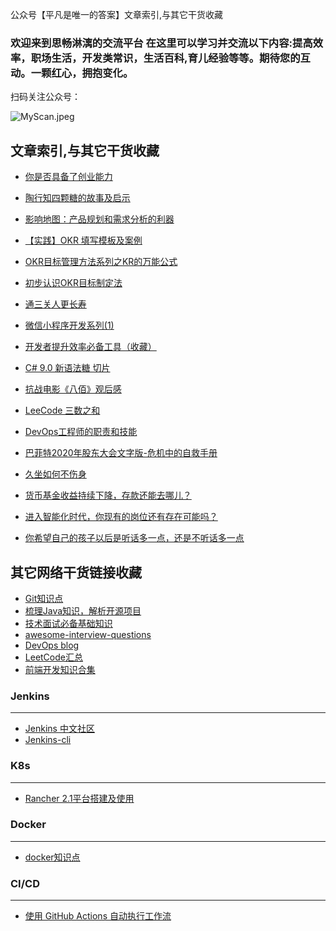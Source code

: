 公众号【平凡是唯一的答案】文章索引,与其它干货收藏

### 欢迎来到思畅淋漓的交流平台 在这里可以学习并交流以下内容:提高效率，职场生活，开发类常识，生活百科,育儿经验等等。期待您的互动。一颗红心，拥抱变化。
扫码关注公众号：

![MyScan.jpeg](https://i.loli.net/2021/03/15/2S6oRK8WOBENAD4.jpg)




文章索引,与其它干货收藏
---

- [你是否具备了创业能力](https://mp.weixin.qq.com/s?__biz=MzI2NDQ2NTYwNg==&mid=2247483814&idx=1&sn=afcb5008eb976fa4c5dacbd0ecdbb1e5&chksm=eaad7c0fdddaf519eda2fa5ac7f1faeacd602deabac08270c1653e61b2a35a76aa035449f7a4&token=1735721677&lang=zh_CN#rd)
- [陶行知四颗糖的故事及启示](https://mp.weixin.qq.com/s?__biz=MzI2NDQ2NTYwNg==&mid=2247483808&idx=1&sn=48a420e411243cbbc7f1c6556357990b&chksm=eaad7c09dddaf51f0faee498288838f6aedac41ccd9aee0ed5d94db3f2d929534eb2c8860296&token=1735721677&lang=zh_CN#rd)
- [影响地图：产品规划和需求分析的利器](https://mp.weixin.qq.com/s?__biz=MzI2NDQ2NTYwNg==&mid=2247483796&idx=1&sn=c94a7c2b8a4f5d3f5213f5057290f754&chksm=eaad7c3ddddaf52b632e1b6c3d78550428ad813af273c37133b6c4f03602a367b18efc6c0ea7&token=1735721677&lang=zh_CN#rd)
- [【实践】OKR 填写模板及案例](https://mp.weixin.qq.com/s?__biz=MzI2NDQ2NTYwNg==&mid=2247483771&idx=1&sn=74f997fd107e34bab06709d0db59bba6&chksm=eaad7cd2dddaf5c4092be16c89859032167eafb0d9d2157190c6c66f5d3ec032d1e5d91a12bc&token=1101060108&lang=zh_CN#rd)
- [OKR目标管理方法系列之KR的万能公式](https://mp.weixin.qq.com/s?__biz=MzI2NDQ2NTYwNg==&mid=2247483757&idx=1&sn=5070763a6d4fe46fc22e37c3a777e020&chksm=eaad7cc4dddaf5d2ceb7ed4f1dbfa6baccf1d530dfb7a2121fdef1125366602cb379dee389ce&token=1101060108&lang=zh_CN#rd)
- [初步认识OKR目标制定法](https://mp.weixin.qq.com/s?__biz=MzI2NDQ2NTYwNg==&mid=2247483752&idx=1&sn=c3df119a20e58a0dc3e674458acedcfe&chksm=eaad7cc1dddaf5d714568d3dffcbfef49266a8df8234af525e631bcab8ccd921d669f120e61c&token=1101060108&lang=zh_CN#rd)
- [通三关人更长寿](https://mp.weixin.qq.com/s?__biz=MzI2NDQ2NTYwNg==&mid=2247483746&idx=1&sn=4295681bb97dda7a8d737d430fe8e269&chksm=eaad7ccbdddaf5dd6d8fd94adafeab2e3bb3cec0da5f2d58f31c91ef05e4ce8eb88d5ce2f60d&token=1101060108&lang=zh_CN#rd)
- [微信小程序开发系列(1)](https://mp.weixin.qq.com/s?__biz=MzI2NDQ2NTYwNg==&mid=2247483730&idx=1&sn=071c54cbabbd3fc17bd62b9ebade98fb&chksm=eaad7cfbdddaf5ede9657c162257c8eb30a6698f35cf745671f40a939213d30a6305f361eaf7&scene=126&sessionid=1605087107&key=df92f333c709b1ded3bc69c673840ac89434f7e8f57c26581a549ea9c1aa78af8e5cecc730cabd1a0211536fb2c8150efa361cbd79e6f2d3f9ec582cff13c39bebb7bb021bc18cf6fd3eab9312bee3a3014981a126d7bc2ec004a22aca83eaef8a456ec4faa9fa439bee363ba5e3ef944a7210284b58f71d32d7936a145f283d&ascene=1&uin=NDU5MjYxMjU%3D&devicetype=Windows+10+x64&version=6300002f&lang=en&exportkey=Ac21BVPWIzc2KqRd4Mg5nZQ%3D&pass_ticket=jtzgFsYCObs%2FxXbsUJjB71Nkr1b5wQZMfOgrCy%2FQRkgCx2M6YjNG8F2F144QyQY5&wx_header=0)
- [开发者提升效率必备工具（收藏）](https://mp.weixin.qq.com/s?__biz=MzI2NDQ2NTYwNg==&mid=2247483722&idx=1&sn=3eb5263e36643a8812066fb2261b7b66&chksm=eaad7ce3dddaf5f5a6ceb623d004e01e7c1bcf12f4e8d99abdf39921a5083823e61782fd661c&scene=126&sessionid=1605087107&key=df92f333c709b1de61b52cb136387b512958dab29a3d814ebf1993ed6029f78fe554a5bd1011262bb45b03ea42c160819c49edc3ea2ddd9deff39000ae7d9ecf5f4e6286b8eacdf5a62809e0313d4b7be40983608d687577fae6e59bcdb08796532b2abb1e542182092f2187e94944ebc8fed03df693879604dd9401519771ea&ascene=1&uin=NDU5MjYxMjU%3D&devicetype=Windows+10+x64&version=6300002f&lang=en&exportkey=AeUXcQKsSBODnJRX3fgkU64%3D&pass_ticket=jtzgFsYCObs%2FxXbsUJjB71Nkr1b5wQZMfOgrCy%2FQRkgCx2M6YjNG8F2F144QyQY5&wx_header=0)
- [C# 9.0 新语法糖 切片](https://mp.weixin.qq.com/s?__biz=MzI2NDQ2NTYwNg==&mid=2247483717&idx=1&sn=cd78806dac8c20c552a80f9fc5953d93&chksm=eaad7cecdddaf5fac98b0c2e387f12e824512fa6ceff8cdf9fdb5ede06045470091c98fbb4ba&scene=126&sessionid=1602676037&key=9462a1d00922de3b15e8a7121cf04e1d2497b2b22655958dd722af43d74f685df28078988a804abd5685c953203e1a43ad5e2575d6cc5b94f29728906b7b437f52f4065c843505247176443380a24370de2eb783844432aff2da3e55566d82d58166e95903a33db0643001c8727e30aed2211bde713a2314b8511260993e108e&ascene=1&uin=NDU5MjYxMjU%3D&devicetype=Windows+10+x64&version=62090529&lang=en&exportkey=AVegbEgidVlDBZxmjtXqxls%3D&pass_ticket=fMaRQCd7IcBLmMdORQUgM64KkB2Dctzjo3ygRJ%2BRkbq4XR5mMSPUcDG%2F8%2F8zzwiw&wx_header=0)
- [抗战电影《八佰》观后感](https://mp.weixin.qq.com/s?__biz=MzI2NDQ2NTYwNg==&mid=2247483712&idx=1&sn=ff1f1920c42420bea3494fb317e8e528&chksm=eaad7ce9dddaf5ff39b7c6f8aa50e9cdc345761e6b07740dcdb5df8c581e806d898ef52a4424&scene=126&sessionid=1602676037&key=0ad5c7253bca314b353381a8532a691b8cb0956c063b5a85f970a9da7ea7dcc52c85c27d6dabeaeb74f906753dafcb4a839f3edecb4cbbc49a31b0ce5161217b91ec12ddb18acd1c58c0cd0b02a695e3bf889362345821160326da2e9122439bd65dc6fc3b831d0ace4ddfa81474068039f54a062d15fb81a66f12d220553c3c&ascene=1&uin=NDU5MjYxMjU%3D&devicetype=Windows+10+x64&version=62090529&lang=en&exportkey=AZbb%2BNOwZdz1w%2BaJLN9hSGM%3D&pass_ticket=fMaRQCd7IcBLmMdORQUgM64KkB2Dctzjo3ygRJ%2BRkbq4XR5mMSPUcDG%2F8%2F8zzwiw&wx_header=0)
- [LeeCode 三数之和](https://mp.weixin.qq.com/s?__biz=MzI2NDQ2NTYwNg==&mid=2247483702&idx=1&sn=a0d7758910bf2bacbdfd705003a3d6f8&chksm=eaad7c9fdddaf589b0831055d7899d015074ca9d74026e0792e25b9382ed83a5f80983347fbe&scene=126&sessionid=1602676037&key=a24b64cdb421f29f66a9942ff965daf99d19b3adb77758d64804a6585d88df3b7e177f6c237c3eb56884962f1cc2a482cfcd1ad7d149a17c4f739e0cda4694b46230c202fc3e57b9ca80f3a430988eacf5fee36271dca22f2ada38099d67f320ccffd6bae66a754bff5a0c82d3322d6270a99ff4b4dd40068ce0329cd42822d4&ascene=1&uin=NDU5MjYxMjU%3D&devicetype=Windows+10+x64&version=62090529&lang=en&exportkey=AYcU9m%2Fm8nOe%2Fo17J4FYQec%3D&pass_ticket=fMaRQCd7IcBLmMdORQUgM64KkB2Dctzjo3ygRJ%2BRkbq4XR5mMSPUcDG%2F8%2F8zzwiw&wx_header=0)
- [DevOps工程师的职责和技能](
https://mp.weixin.qq.com/s?__biz=MzI2NDQ2NTYwNg==&mid=2247483697&idx=1&sn=57bb2afa1dfcd5994e5a41759b2b27ea&chksm=eaad7c98dddaf58ea51194092f3e3abe4072878518fecee79dffff7b2f4a0279259b9eb00217&token=540008332&lang=zh_CN#rd)


- [巴菲特2020年股东大会文字版-危机中的自救手册](
https://mp.weixin.qq.com/s?__biz=MzI2NDQ2NTYwNg==&mid=2247483691&idx=1&sn=2c5b4c905ca1e66c4a2c40179e2ad55f&chksm=eaad7c82dddaf594af8653b16f0f15482c6b861da0d7560e31becbd76e296af3844fcadbbe1a&token=540008332&lang=zh_CN#rd)

- [久坐如何不伤身](https://mp.weixin.qq.com/s?__biz=MzI2NDQ2NTYwNg==&mid=2247483684&idx=1&sn=f49879735fec1464483333de9a4664e7&chksm=eaad7c8ddddaf59b0a779fa95dde4827b32299198443a221a6fbdbd5266cb1c9f13fef76681e&token=540008332&lang=zh_CN#rd)

- [货币基金收益持续下降，存款还能去哪儿？](
https://mp.weixin.qq.com/s?__biz=MzI2NDQ2NTYwNg==&mid=2247483676&idx=1&sn=98d497c87be274c387f5e2b3997a6b98&chksm=eaad7cb5dddaf5a3c1673d0a7bcc454da6b28a9de31950af7345f250dd77e41380204caccbf9&token=540008332&lang=zh_CN#rd)


- [进入智能化时代，你现有的岗位还有存在可能吗？](https://mp.weixin.qq.com/s?__biz=MzI2NDQ2NTYwNg==&mid=2247483670&idx=1&sn=6e72aed68cab2aa6ce0aad8a099ce7b4&chksm=eaad7cbfdddaf5a9ce7973cf50d7036a00d16a6248d0dddbbbc356e64c9810bfaba9806ca014&token=540008332&lang=zh_CN#rd)


- [你希望自己的孩子以后是听话多一点，还是不听话多一点](https://mp.weixin.qq.com/s?__biz=MzI2NDQ2NTYwNg==&mid=2247483659&idx=1&sn=081523996688fcea22d5795b942e962d&chksm=eaad7ca2dddaf5b4ca446b9f282614d1cabd152d3badf512d3d076ba42e69cbc3e3088045325&token=540008332&lang=zh_CN#rd)

其它网络干货链接收藏
---

- [Git知识点](https://github.com/CyC2018/CS-Notes/blob/master/docs/notes/Git.md)
- [梳理Java知识，解析开源项目](https://github.com/wangsic/JavaIndex)
- [技术面试必备基础知识](https://github.com/eryajf/CS-Notes)
- [awesome-interview-questions](https://github.com/wangsic/awesome-interview-questions)
- [DevOps blog](http://surenpi.com/blog/)
- [LeetCode汇总](https://github.com/grandyang/leetcode/blob/master/README-CN.md)
- [前端开发知识合集](https://github.com/kujian/frontendDaily)

### Jenkins

---

- [Jenkins 中文社区](https://github.com/jenkins-zh)
- [Jenkins-cli](https://github.com/jenkins-zh/jenkins-cli)

### K8s

---

- [Rancher 2.1平台搭建及使用](https://www.cnblogs.com/hzw97/p/11608098.html)

### Docker

---

- [docker知识点](https://github.com/CyC2018/CS-Notes/blob/master/docs/notes/Docker.md)

### CI/CD

---

- [使用 GitHub Actions 自动执行工作流](https://docs.microsoft.com/zh-cn/learn/paths/automate-workflow-github-actions//?WT.mc_id=reactor-1reg-reactor)

